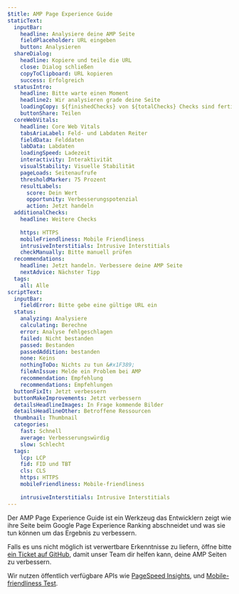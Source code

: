 ```yaml
---
$title: AMP Page Experience Guide
staticText:
  inputBar:
    headline: Analysiere deine AMP Seite
    fieldPlaceholder: URL eingeben
    button: Analysieren
  shareDialog:
    headline: Kopiere und teile die URL
    close: Dialog schließen
    copyToClipboard: URL kopieren
    success: Erfolgreich
  statusIntro:
    headline: Bitte warte einen Moment
    headline2: Wir analysieren grade deine Seite
    loadingCopy: ${finishedChecks} von ${totalChecks} Checks sind fertig
    buttonShare: Teilen
  coreWebVitals:
    headline: Core Web Vitals
    tabsAriaLabel: Feld- und Labdaten Reiter
    fieldData: Felddaten
    labData: Labdaten
    loadingSpeed: Ladezeit
    interactivity: Interaktivität
    visualStability: Visuelle Stabilität
    pageLoads: Seitenaufrufe
    thresholdMarker: 75 Prozent
    resultLabels:
      score: Dein Wert
      opportunity: Verbesserungspotenzial
      action: Jetzt handeln
  additionalChecks:
    headline: Weitere Checks
    
    https: HTTPS
    mobileFriendliness: Mobile Friendliness
    intrusiveInterstitials: Intrusive Interstitials
    checkManually: Bitte manuell prüfen
  recommendations:
    headline: Jetzt handeln. Verbessere deine AMP Seite
    nextAdvice: Nächster Tipp
  tags:
    all: Alle
scriptText:
  inputBar:
    fieldError: Bitte gebe eine gültige URL ein
  status:
    analyzing: Analysiere
    calculating: Berechne
    error: Analyse fehlgeschlagen
    failed: Nicht bestanden
    passed: Bestanden
    passedAddition: bestanden
    none: Keins
    nothingToDo: Nichts zu tun &#x1F389;
    fileAnIssue: Melde ein Problem bei AMP
    recommendation: Empfehlung
    recommendations: Empfehlungen
  buttonFixIt: Jetzt verbessern
  buttonMakeImprovements: Jetzt verbessern
  detailsHeadlineImages: In Frage kommende Bilder
  detailsHeadlineOther: Betroffene Ressourcen
  thumbnail: Thumbnail
  categories:
    fast: Schnell
    average: Verbesserungswürdig
    slow: Schlecht
  tags:
    lcp: LCP
    fid: FID und TBT
    cls: CLS
    https: HTTPS
    mobileFriendliness: Mobile-friendliness
    
    intrusiveInterstitials: Intrusive Interstitials
---
```


Der AMP Page Experience Guide ist ein Werkzeug das Entwicklern zeigt
wie ihre Seite beim Google Page Experience Ranking abschneidet und
was sie tun können um das Ergebnis zu verbessern.

Falls es uns nicht möglich ist verwertbare Erkenntnisse zu liefern,
öffne bitte
[ein Ticket auf GitHub](https://github.com/ampproject/amphtml/issues/new?assignees=&labels=Type:+Page+experience&template=page-experience.md&title=Page+experience+issue),
damit unser Team dir helfen kann, deine AMP Seiten
zu verbessern.

Wir nutzen öffentlich verfügbare APIs wie
[PageSpeed Insights](https://developers.google.com/speed/pagespeed/insights/?dl=de),
und [Mobile-friendliness Test](https://search.google.com/test/mobile-friendly?hl=de).

